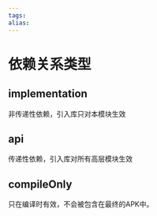 ```yaml
---
tags: 
alias:
---
```


# 依赖关系类型

## implementation 

非传递性依赖，引入库只对本模块生效

## api 

传递性依赖，引入库对所有高层模块生效

## compileOnly

只在编译时有效，不会被包含在最终的APK中。
